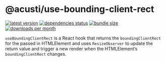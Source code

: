 # @acusti/use-bounding-client-rect

[![latest version](https://img.shields.io/npm/v/@acusti/use-bounding-client-rect?style=for-the-badge)](https://www.npmjs.com/package/@acusti/use-bounding-client-rect)
[![dependencies status](https://img.shields.io/librariesio/release/npm/@acusti/use-bounding-client-rect?style=for-the-badge)](https://libraries.io/npm/@acusti%2Fuse-bounding-client-rect/sourcerank)
[![bundle size](https://img.shields.io/bundlephobia/minzip/@acusti/use-bounding-client-rect?style=for-the-badge)](https://bundlephobia.com/package/@acusti/use-bounding-client-rect)
[![downloads per month](https://img.shields.io/npm/dm/@acusti/use-bounding-client-rect?style=for-the-badge)](https://www.npmjs.com/package/@acusti/use-bounding-client-rect)

`useBoundingClientRect` is a React hook that returns the
`boundingClientRect` for the passed in HTMLElement and uses
`ResizeObserver` to update the return value and trigger a new render when
the HTMLElement’s `boundingClientRect` changes.
